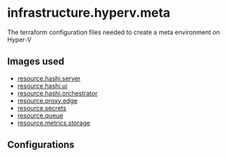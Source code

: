 # infrastructure.hyperv.meta

The terraform configuration files needed to create a meta environment on Hyper-V


## Images used

* [resource.hashi.server]()
* [resource.hashi.ui]()
* [resource.hashi.orchestrator]()
* [resource.proxy.edge]()
* [resource.secrets]()
* [resource.queue]()
* [resource.metrics.storage]()


## Configurations

